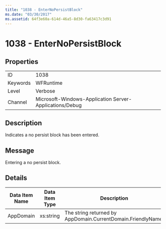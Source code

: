 ```yaml
---
title: "1038 - EnterNoPersistBlock"
ms.date: "03/30/2017"
ms.assetid: 64f3e60a-614d-46a5-8d30-fa63417c3d91
---
```

# 1038 - EnterNoPersistBlock
## Properties  
  
|||  
|-|-|  
|ID|1038|  
|Keywords|WFRuntime|  
|Level|Verbose|  
|Channel|Microsoft-Windows-Application Server-Applications/Debug|  
  
## Description  
 Indicates a no persist block has been entered.  
  
## Message  
 Entering a no persist block.  
  
## Details  
  
|Data Item Name|Data Item Type|Description|  
|--------------------|--------------------|-----------------|  
|AppDomain|xs:string|The string returned by AppDomain.CurrentDomain.FriendlyName.|
